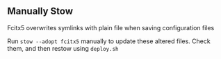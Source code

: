 ## Manually Stow

Fcitx5 overwrites symlinks with plain file when saving configuration files

Run `stow --adopt fcitx5` manually to update these altered files. Check them, and then restow using `deploy.sh`

